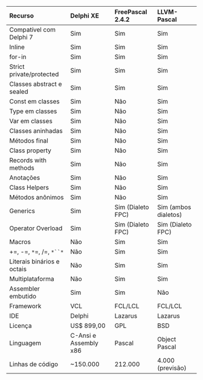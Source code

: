 | **Recurso** | **Delphi XE** | **FreePascal 2.4.2** | **LLVM-Pascal** |
|:------------|:--------------|:---------------------|:----------------|
|Compatível com Delphi 7|Sim            |Sim                   |Sim              |
|Inline       |Sim            |Sim                   |Sim              |
|for-in       |Sim            |Sim                   |Sim              |
|Strict private/protected|Sim            |Sim                   |Sim              |
|Classes abstract e sealed|Sim            |Sim                   |Sim              |
|Const em classes|Sim            |Não                  |Sim              |
|Type em classes|Sim            |Não                  |Sim              |
|Var em classes|Sim            |Não                  |Sim              |
|Classes aninhadas|Sim            |Não                  |Sim              |
|Métodos final|Sim            |Não                  |Sim              |
|Class property|Sim            |Não                  |Sim              |
|Records with methods|Sim            |Não                  |Sim              |
|Anotações  |Sim            |Não                  |Sim              |
|Class Helpers|Sim            |Não                  |Sim              |
|Métodos anônimos|Sim            |Não                  |Sim              |
|Generics     |Sim            |Sim (Dialeto FPC)     |Sim (ambos dialetos)|
|Operator Overload|Sim            |Sim (Dialeto FPC)     |Sim (Dialeto FPC)|
|Macros       |Não           |Sim                   |Sim              |
|+=, -=, `*`=, /=, `*``*`|Não           |Sim                   |Sim              |
|Literais binários e octais|Não           |Sim                   |Sim              |
|Multiplataforma|Não           |Sim                   |Sim              |
|Assembler embutido|Sim            |Sim                   |Não             |
|Framework    |VCL            |FCL/LCL               |FCL/LCL          |
|IDE          |Delphi         |Lazarus               |Lazarus          |
|Licença     |US$ 899,00     |GPL                   |BSD              |
|Linguagem    |C-Ansi e Assembly x86|Pascal                |Object Pascal    |
|Linhas de código|~150.000       |212.000               |4.000 (previsão)|
